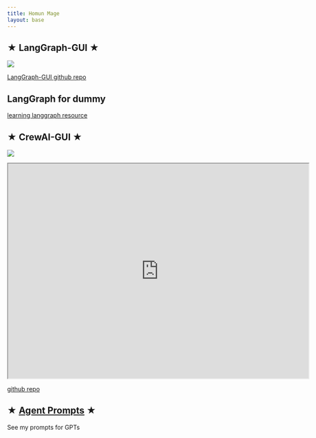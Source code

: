 ```yaml
---
title: Homun Mage
layout: base
---
```



## ★ LangGraph-GUI ★ 

![](https://langgraph-gui.github.io/cover.webp)

[LangGraph-GUI github repo](https://github.com/LangGraph-GUI/LangGraph-GUI)

## LangGraph for dummy

[learning langgraph resource](https://github.com/LangGraph-GUI/LangGraph-learn)

## ★ CrewAI-GUI ★ 

![](https://raw.githubusercontent.com/HomunMage/CrewAI-GUI/main/frontend.webp)

<iframe width="700" height="500" src="https://www.youtube.com/embed/P5tkYJ-AgSc"></iframe>


[github repo](https://github.com/HomunMage/CrewAI-GUI)



## ★ [Agent Prompts](/Agents) ★
See my prompts for GPTs

